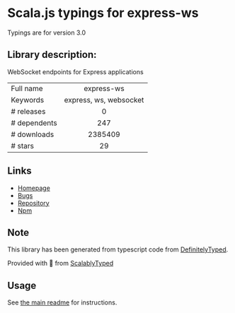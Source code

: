 
# Scala.js typings for express-ws

Typings are for version 3.0

## Library description:
WebSocket endpoints for Express applications

|                    |                 |
| ------------------ | :-------------: |
| Full name          | express-ws |
| Keywords           | express, ws, websocket |
| # releases         | 0 |
| # dependents       | 247 |
| # downloads        | 2385409 |
| # stars            | 29 |

## Links
- [Homepage](https://github.com/HenningM/express-ws)
- [Bugs](https://github.com/HenningM/express-ws/issues)
- [Repository](https://github.com/HenningM/express-ws)
- [Npm](https://www.npmjs.com/package/express-ws)
    


## Note
This library has been generated from typescript code from [DefinitelyTyped](https://definitelytyped.org).

Provided with :purple_heart: from [ScalablyTyped](https://github.com/oyvindberg/ScalablyTyped)

## Usage
See [the main readme](../../readme.md) for instructions.


